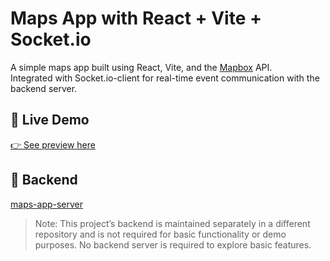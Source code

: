 # Maps App with React + Vite + Socket.io

A simple maps app built using React, Vite, and the [Mapbox](https://www.mapbox.com/) API.  
Integrated with Socket.io-client for real-time event communication with the backend server.

## 🔗 Live Demo

[👉 See preview here](https://rodolf0dsg.github.io/maps-app/)

## 🔗 Backend
[maps-app-server](https://github.com/Rodolf0dsg/maps-app-server)

> Note: This project’s backend is maintained separately in a different repository and is not required for basic functionality or demo purposes.
> No backend server is required to explore basic features.